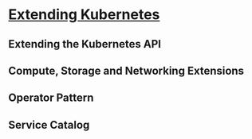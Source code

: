 # [Extending Kubernetes](https://kubernetes.io/docs/concepts/extend-kubernetes/)

## Extending the Kubernetes API

## Compute, Storage and Networking Extensions

## Operator Pattern

## Service Catalog
